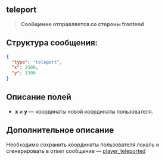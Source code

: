 ## teleport

> **Сообщение отправляется со стороны frontend**

## Структура сообщения:

```json
{
  "type": "teleport",
  "x": 2500,
  "y": 1300
}
```

## Описание полей


-   **x** и **y** — координаты новой координаты пользователя.


## Дополнительное описание

Необходимо сохранить координаты пользователя локаль и сгенерировать в ответ сообщение — [player_teleported](users/coordinates/player_teleported.md)